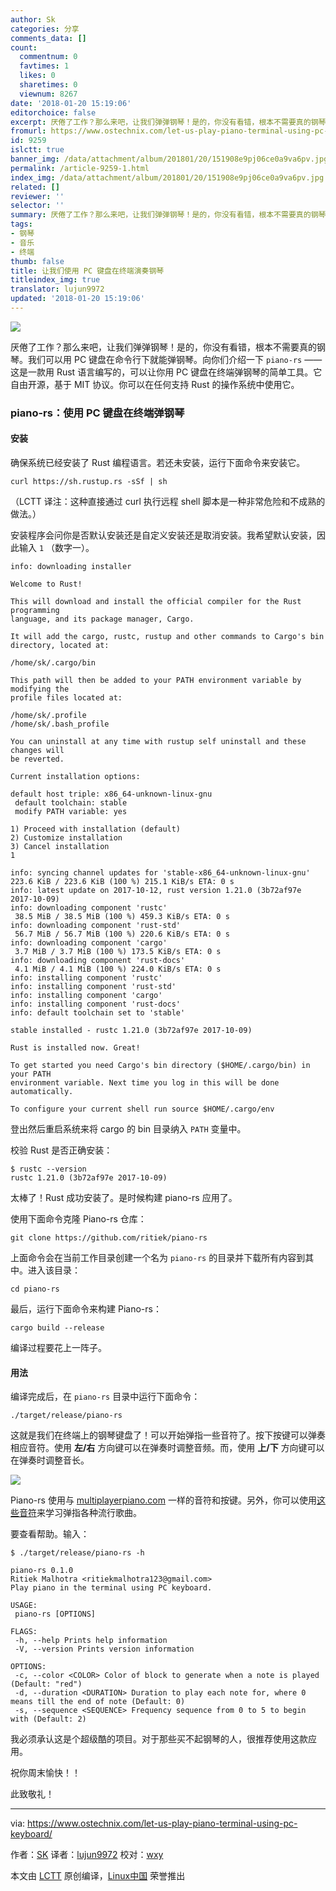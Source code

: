 ```yaml
---
author: Sk
categories: 分享
comments_data: []
count:
  commentnum: 0
  favtimes: 1
  likes: 0
  sharetimes: 0
  viewnum: 8267
date: '2018-01-20 15:19:06'
editorchoice: false
excerpt: 厌倦了工作？那么来吧，让我们弹弹钢琴！是的，你没有看错，根本不需要真的钢琴。我们可以用 PC 键盘在命令行下就能弹钢琴。
fromurl: https://www.ostechnix.com/let-us-play-piano-terminal-using-pc-keyboard/
id: 9259
islctt: true
banner_img: /data/attachment/album/201801/20/151908e9pj06ce0a9va6pv.jpg
permalink: /article-9259-1.html
index_img: /data/attachment/album/201801/20/151908e9pj06ce0a9va6pv.jpg.thumb.jpg
related: []
reviewer: ''
selector: ''
summary: 厌倦了工作？那么来吧，让我们弹弹钢琴！是的，你没有看错，根本不需要真的钢琴。我们可以用 PC 键盘在命令行下就能弹钢琴。
tags:
- 钢琴
- 音乐
- 终端
thumb: false
title: 让我们使用 PC 键盘在终端演奏钢琴
titleindex_img: true
translator: lujun9972
updated: '2018-01-20 15:19:06'
---
```


![](/data/attachment/album/201801/20/151908e9pj06ce0a9va6pv.jpg)


厌倦了工作？那么来吧，让我们弹弹钢琴！是的，你没有看错，根本不需要真的钢琴。我们可以用 PC 键盘在命令行下就能弹钢琴。向你们介绍一下 `piano-rs` —— 这是一款用 Rust 语言编写的，可以让你用 PC 键盘在终端弹钢琴的简单工具。它自由开源，基于 MIT 协议。你可以在任何支持 Rust 的操作系统中使用它。


### piano-rs：使用 PC 键盘在终端弹钢琴


#### 安装


确保系统已经安装了 Rust 编程语言。若还未安装，运行下面命令来安装它。



```
curl https://sh.rustup.rs -sSf | sh

```

（LCTT 译注：这种直接通过 curl 执行远程 shell 脚本是一种非常危险和不成熟的做法。）


安装程序会问你是否默认安装还是自定义安装还是取消安装。我希望默认安装，因此输入 `1` （数字一）。



```
info: downloading installer

Welcome to Rust!

This will download and install the official compiler for the Rust programming
language, and its package manager, Cargo.

It will add the cargo, rustc, rustup and other commands to Cargo's bin
directory, located at:

/home/sk/.cargo/bin

This path will then be added to your PATH environment variable by modifying the
profile files located at:

/home/sk/.profile
/home/sk/.bash_profile

You can uninstall at any time with rustup self uninstall and these changes will
be reverted.

Current installation options:

default host triple: x86_64-unknown-linux-gnu
 default toolchain: stable
 modify PATH variable: yes

1) Proceed with installation (default)
2) Customize installation
3) Cancel installation
1

info: syncing channel updates for 'stable-x86_64-unknown-linux-gnu'
223.6 KiB / 223.6 KiB (100 %) 215.1 KiB/s ETA: 0 s
info: latest update on 2017-10-12, rust version 1.21.0 (3b72af97e 2017-10-09)
info: downloading component 'rustc'
 38.5 MiB / 38.5 MiB (100 %) 459.3 KiB/s ETA: 0 s
info: downloading component 'rust-std'
 56.7 MiB / 56.7 MiB (100 %) 220.6 KiB/s ETA: 0 s
info: downloading component 'cargo'
 3.7 MiB / 3.7 MiB (100 %) 173.5 KiB/s ETA: 0 s
info: downloading component 'rust-docs'
 4.1 MiB / 4.1 MiB (100 %) 224.0 KiB/s ETA: 0 s
info: installing component 'rustc'
info: installing component 'rust-std'
info: installing component 'cargo'
info: installing component 'rust-docs'
info: default toolchain set to 'stable'

stable installed - rustc 1.21.0 (3b72af97e 2017-10-09)

Rust is installed now. Great!

To get started you need Cargo's bin directory ($HOME/.cargo/bin) in your PATH
environment variable. Next time you log in this will be done automatically.

To configure your current shell run source $HOME/.cargo/env

```

登出然后重启系统来将 cargo 的 bin 目录纳入 `PATH` 变量中。


校验 Rust 是否正确安装：



```
$ rustc --version
rustc 1.21.0 (3b72af97e 2017-10-09)

```

太棒了！Rust 成功安装了。是时候构建 piano-rs 应用了。


使用下面命令克隆 Piano-rs 仓库：



```
git clone https://github.com/ritiek/piano-rs

```

上面命令会在当前工作目录创建一个名为 `piano-rs` 的目录并下载所有内容到其中。进入该目录：



```
cd piano-rs

```

最后，运行下面命令来构建 Piano-rs：



```
cargo build --release

```

编译过程要花上一阵子。


#### 用法


编译完成后，在 `piano-rs` 目录中运行下面命令：



```
./target/release/piano-rs

```

这就是我们在终端上的钢琴键盘了！可以开始弹指一些音符了。按下按键可以弹奏相应音符。使用 **左/右** 方向键可以在弹奏时调整音频。而，使用 **上/下** 方向键可以在弹奏时调整音长。


![](/data/attachment/album/201801/20/151909oqjxlqgf6lbi2qi5.png)


Piano-rs 使用与 [multiplayerpiano.com](http://www.multiplayerpiano.com/) 一样的音符和按键。另外，你可以使用[这些音符](https://pastebin.com/CX1ew0uB)来学习弹指各种流行歌曲。


要查看帮助。输入：



```
$ ./target/release/piano-rs -h

piano-rs 0.1.0
Ritiek Malhotra <ritiekmalhotra123@gmail.com>
Play piano in the terminal using PC keyboard.

USAGE:
 piano-rs [OPTIONS]

FLAGS:
 -h, --help Prints help information
 -V, --version Prints version information

OPTIONS:
 -c, --color <COLOR> Color of block to generate when a note is played (Default: "red")
 -d, --duration <DURATION> Duration to play each note for, where 0 means till the end of note (Default: 0)
 -s, --sequence <SEQUENCE> Frequency sequence from 0 to 5 to begin with (Default: 2)

```

我必须承认这是个超级酷的项目。对于那些买不起钢琴的人，很推荐使用这款应用。


祝你周末愉快！！


此致敬礼！




---


via: <https://www.ostechnix.com/let-us-play-piano-terminal-using-pc-keyboard/>


作者：[SK](https://www.ostechnix.com/author/sk/) 译者：[lujun9972](https://github.com/lujun9972) 校对：[wxy](https://github.com/wxy)


本文由 [LCTT](https://github.com/LCTT/TranslateProject) 原创编译，[Linux中国](https://linux.cn/) 荣誉推出